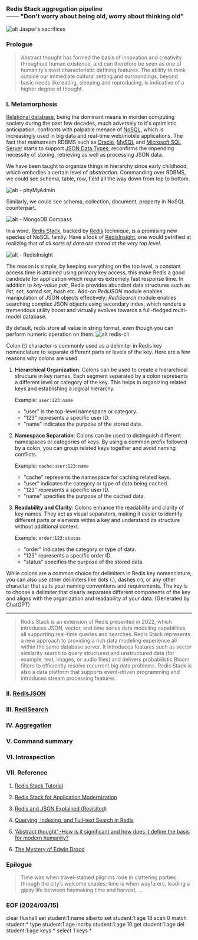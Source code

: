 ### Redis Stack aggregation pipeline <br />─── "Don't worry about being old, worry about thinking old"

![alt Jasper's sacrifices](img/Jaspers-sacrifices.jpg)


### Prologue 
> Abstract thought has formed the basis of innovation and creativity throughout human existence, and can therefore be seen as one of humanity’s most characteristic defining features. The ability to think outside our immediate cultural setting and surroundings, beyond basic needs like eating, sleeping and reproducing, is indicative of a higher degree of thought. 


### I. Metamorphosis
[Relational database](https://lc.fie.umich.mx/~rodrigo/BD/An%20Introduction%20to%20Database%20Systems%208e%20By%20C%20J%20Date.pdf), being the dominant means in morden computing society during the past few decades, much adversely to it's optimistic anticipation, confronts with palpable menace of [NoSQL](https://www.mongodb.com/nosql-explained), which is increasingly used in big data and real-time web/mobile applications. The fact that mainstream RDBMS such as [Oracle](https://www.oracle.com/database/), [MySQL](https://www.mysql.com/) and [Microsoft SQL Server](https://www.microsoft.com/en-us/sql-server/sql-server-2022) starts to support [JSON Data Types](https://www.w3schools.com/js/js_json_datatypes.asp), reconfirms the impending necessity of storing, retrieving as well as processing JSON data. 

We have been taught to organize things in hierarchy since early childhood, which embodies a certain level of *abstraction*. Commanding over RDBMS, we could see schema, table, row, field all the way down from top to bottom.

![alt - phyMyAdmin](img/phpMyAdmin.JPG)

Similarly, we could see schema, collection, document, property in NoSQL counterpart. 

![alt - MongoDB Compass](img/MongoDB_Compass.JPG)

In a word, [Redis Stack](https://redis.io/docs/about/about-stack/), backed by [Redis](https://redis.io/) technique, is a promising new species of NoSQL family. Have a look of [RedisInsight](https://redis.com/redis-enterprise/redis-insight/), one would petrified at realizing that of *all sorts of data are stored at the very top level*. 

![alt - RedisInsight](img/RedisInsight.JPG)

The reason is simple, by keeping everything on the top level, a constant access time is attained using primary key access, this make Redis a good candidate for application which requires extremely fast response time. In addition to *key-value pair*, Redis provides abundant data structures such as *list*, *set*, *sorted set*, *hash* etc. Add-on *RediJSON* module enables manipulation of JSON objects effectively; *RediSearch* module enables searching complex JSON objects using secondary index, which renders a tremendous utility boost and virtually evolves towards a full-fledged multi-model database. 

By default, redis store all value in string format, even though you can perform numeric operation on them. 
![alt redis-cli](img/redis-cli.JPG)

Colon (\:) character is commonly used as a delimiter in Redis key nomenclature to separate different parts or levels of the key. Here are a few reasons why colons are used:

1. **Hierarchical Organization**: Colons can be used to create a hierarchical structure in key names. Each segment separated by a colon represents a different level or category of the key. This helps in organizing related keys and establishing a logical hierarchy.

   Example: `user:123:name`
   - "user" is the top-level namespace or category.
   - "123" represents a specific user ID.
   - "name" indicates the purpose of the stored data.

2. **Namespace Separation**: Colons can be used to distinguish different namespaces or categories of keys. By using a common prefix followed by a colon, you can group related keys together and avoid naming conflicts.

   Example: `cache:user:123:name`
   - "cache" represents the namespace for caching related keys.
   - "user" indicates the category or type of data being cached.
   - "123" represents a specific user ID.
   - "name" specifies the purpose of the cached data.

3. **Readability and Clarity**: Colons enhance the readability and clarity of key names. They act as visual separators, making it easier to identify different parts or elements within a key and understand its structure without additional context.

   Example: `order:123:status`
   - "order" indicates the category or type of data.
   - "123" represents a specific order ID.
   - "status" specifies the purpose of the stored data.

While colons are a common choice for delimiters in Redis key nomenclature, you can also use other delimiters like dots (.), dashes (-), or any other character that suits your naming conventions and requirements. The key is to choose a delimiter that clearly separates different components of the key and aligns with the organization and readability of your data. (Generated by ChatGPT)

---

> Redis Stack is an extension of Redis presented in 2022, which introduces JSON, vector, and time series data modeling capabilities, all supporting real-time queries and searches. Redis Stack represents a new approach to providing a rich data modeling experience all within the same database server. It introduces features such as vector similarity search to query structured and unstructured data (for example, text, images, or audio files) and delivers probabilistic Bloom filters to efficiently resolve recurrent big data problems. Redis Stack is also a data platform that supports event-driven programming and introduces stream processing features


### II. [RedisJSON](https://github.com/RedisJSON/RedisJSON)


### III. [RediSearch](https://github.com/RediSearch/RediSearch)


### IV. [Aggregation](https://redis.io/docs/interact/search-and-query/advanced-concepts/aggregations/) 


### V. Command summary


### VI. Introspection 


### VII. Reference
1. [Redis Stack Tutorial](https://youtu.be/McPR39mkp7w)

2. [Redis Stack for Application Modernization](https://www.amazon.com/Redis-Stack-Application-Modernization-applications/dp/1837638187)

3. [Redis and JSON Explained (Revisited)](https://youtu.be/I-ohlZXXaxs?list=PL83Wfqi-zYZHtpd4Glbj-NBIz7RB0Jw5u)

4. [Querying, Indexing, and Full-text Search in Redis](https://youtu.be/infTV4ifNZY?list=PL83Wfqi-zYZHtpd4Glbj-NBIz7RB0Jw5u)

5. [‘Abstract thought’ -How is it significant and how does it define the basis for modern humanity?](https://bc805.medium.com/abstract-thought-how-is-it-significant-and-how-does-it-define-the-basis-for-modern-humanity-a98a5b92fb9f)

6. [The Mystery of Edwin Drood](https://www.gutenberg.org/cache/epub/564/pg564-images.html)


### Epilogue
> Time was when travel-stained pilgrims rode in clattering parties through the city’s welcome shades; time is when wayfarers, leading a gipsy life between haymaking time and harvest, ...


### EOF (2024/03/15)

clear
flushall 
set student:1:name alberto
set student:1:age 18
scan 0 match student:* 
type student:1:age
incrby student:1:age 10
get student:1:age 
del student:1:age
keys *
select 1
keys *
